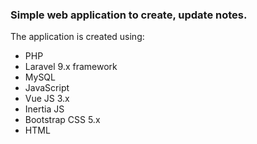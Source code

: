 ### Simple web application to create, update notes.

The application is created using:
- PHP
- Laravel 9.x framework
- MySQL
- JavaScript
- Vue JS 3.x
- Inertia JS
- Bootstrap CSS 5.x
- HTML
